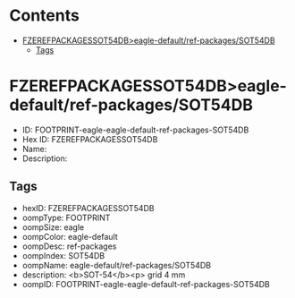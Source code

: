 



Contents
========

* [FZEREFPACKAGESSOT54DB>eagle-default/ref-packages/SOT54DB](#fzerefpackagessot54dbeagle-defaultref-packagessot54db)
	* [Tags](#tags)

# FZEREFPACKAGESSOT54DB>eagle-default/ref-packages/SOT54DB

- ID: FOOTPRINT-eagle-eagle-default-ref-packages-SOT54DB
- Hex ID: FZEREFPACKAGESSOT54DB
- Name: 
- Description: 

## Tags

- hexID: FZEREFPACKAGESSOT54DB
- oompType: FOOTPRINT
- oompSize: eagle
- oompColor: eagle-default
- oompDesc: ref-packages
- oompIndex: SOT54DB
- oompName: eagle-default/ref-packages/SOT54DB
- description: &lt;b&gt;SOT-54&lt;/b&gt;&lt;p&gt;&#xD;
grid 4 mm
- oompID: FOOTPRINT-eagle-eagle-default-ref-packages-SOT54DB
